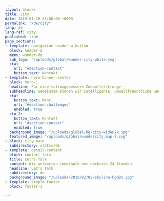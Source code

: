 ```yaml
---
layout: blocks
title: City
date: 2019-01-10 23:00:00 +0000
permalink: "/de/city"
lang: de
lang-ref: city
published: true
page_sections:
- template: navigation-header-w-button
  block: header-2
  menu: wunder-de
  sub_logo: "/uploads/global/wunder-city-white.svg"
  cta:
    url: "#section-contact"
    button_text: Kontakt
- template: hero-banner-center
  block: hero-1
  headline: Für eine <strong>bessere Zukunft</strong>
  subheadline: Gemeinsam können wir intelligente, umweltfreundliche und sichere Städte bauen.
  cta:
    button_text: Mehr
    url: "#section-challenges"
    enabled: true
  cta_2:  
    button_text: Kontakt
    url: "#section-contact"
    enabled: true
  background_image: "/uploads/global/bg-city-wide@2x.jpg"
  featured_image: "/uploads/global/wundercity_map-2.svg"
- block: city-main
  subdirectory: static/de
- template: detail-content
  block: contact-form
  title: Let's Talk
  content: Wir antworten innerhalb der nächsten 24 Stunden.
  headline: Let's Talk
  subdirectory: de
  background_image: "/uploads/2019/02/05/skyline-bg@2x.jpg"
- template: simple-footer
  block: footer-1

---
```

